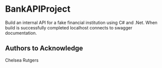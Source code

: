 # BankAPIProject 
Build an internal API for a fake financial institution using C# and .Net.
When build is successfully completed localhost connects to swagger documentation.

## Authors to Acknowledge
Chelsea Rutgers
